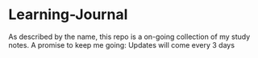 # Learning-Journal
As described by the name, this repo is a on-going collection of my study notes. A promise to keep me going: Updates will come every 3 days